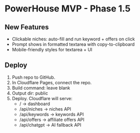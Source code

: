 # PowerHouse MVP - Phase 1.5

## New Features
- Clickable niches: auto-fill and run keyword + offers on click
- Prompt shows in formatted textarea with copy-to-clipboard
- Mobile-friendly styles for textarea + UI

## Deploy
1. Push repo to GitHub.
2. In Cloudflare Pages, connect the repo.
3. Build command: leave blank
4. Output dir: public
5. Deploy. Cloudflare will serve:
   - / → dashboard
   - /api/niches → niches API
   - /api/keywords → keywords API
   - /api/offers → affiliate offers API
   - /api/chatgpt → AI fallback API
